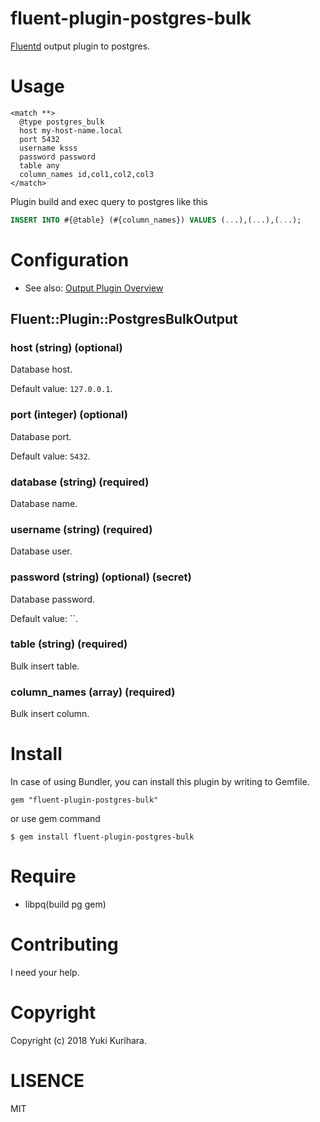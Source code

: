 fluent-plugin-postgres-bulk
=====

[Fluentd](https://www.fluentd.org/) output plugin to postgres.

# Usage

```
<match **>
  @type postgres_bulk
  host my-host-name.local
  port 5432
  username ksss
  password password
  table any
  column_names id,col1,col2,col3
</match>
```

Plugin build and exec query to postgres like this

```sql
INSERT INTO #{@table} (#{column_names}) VALUES (...),(...),(...);
```

# Configuration

* See also: [Output Plugin Overview](https://docs.fluentd.org/v1.0/articles/output-plugin-overview)

## Fluent::Plugin::PostgresBulkOutput

### host (string) (optional)

Database host.

Default value: `127.0.0.1`.

### port (integer) (optional)

Database port.

Default value: `5432`.

### database (string) (required)

Database name.

### username (string) (required)

Database user.

### password (string) (optional) (secret)

Database password.

Default value: ``.

### table (string) (required)

Bulk insert table.

### column_names (array) (required)

Bulk insert column.

# Install

In case of using Bundler,
you can install this plugin by writing to Gemfile.

```
gem "fluent-plugin-postgres-bulk"
```

or use gem command

```
$ gem install fluent-plugin-postgres-bulk
```

# Require

- libpq(build pg gem)

# Contributing

I need your help.

# Copyright

Copyright (c) 2018 Yuki Kurihara.

# LISENCE

MIT
